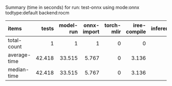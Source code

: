 Summary (time in seconds) for run: test-onnx using mode:onnx todtype:default backend:rocm

| items        |   tests |   model-run |   onnx-import |   torch-mlir |   iree-compile |   inference |
|:-------------|--------:|------------:|--------------:|-------------:|---------------:|------------:|
| total-count  |   1     |       1     |         1     |            0 |          0     |           0 |
| average-time |  42.418 |      33.515 |         5.767 |            0 |          3.136 |           0 |
| median-time  |  42.418 |      33.515 |         5.767 |            0 |          3.136 |           0 |
